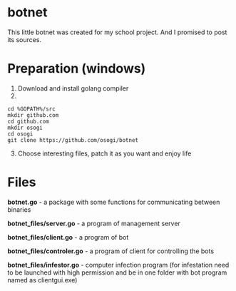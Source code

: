 # botnet
This little botnet was created for my school project. And I promised to post its sources.
# Preparation (windows)
1) Download and install golang compiler
2) 
```
cd %GOPATH%/src
mkdir github.com
cd github.com
mkdir osogi
cd osogi
git clone https://github.com/osogi/botnet
```
3) Choose interesting files, patch it as you want and enjoy life

# Files
**botnet.go** - a package with some functions for communicating between binaries

**botnet_files/server.go** - a program of management server

**botnet_files/client.go** - a program of bot

**botnet_files/controler.go** - a program of client for controlling the bots

**botnet_files/infestor.go** - computer infection program (for infestation need to be launched with high permission and be in one folder with bot program named as clientgui.exe)